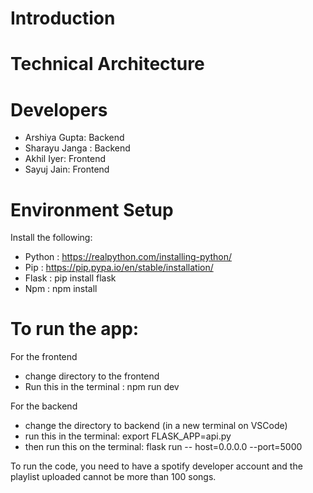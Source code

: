 # Introduction

# Technical Architecture

# Developers
  - Arshiya Gupta: Backend
  - Sharayu Janga : Backend
  - Akhil Iyer: Frontend
  - Sayuj Jain: Frontend
  
# Environment Setup

  Install the following:
  - Python : https://realpython.com/installing-python/
  - Pip : https://pip.pypa.io/en/stable/installation/
  - Flask : pip install flask
  - Npm : npm install

# To run the app:
  For the frontend
  - change directory to the frontend
  - Run this in the terminal : npm run dev

  For the backend
  - change the directory to backend (in a new terminal on VSCode)
  - run this in the terminal: export FLASK_APP=api.py
  - then run this on the terminal: flask run -- host=0.0.0.0 --port=5000

To run the code, you need to have a spotify developer account and the playlist uploaded cannot be more than 100 songs.
